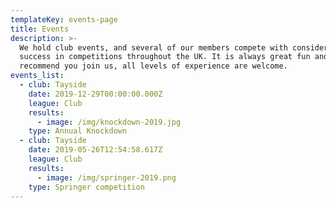 ```yaml
---
templateKey: events-page
title: Events
description: >-
  We hold club events, and several of our members compete with considerable
  success in competitions throughout the UK. It is always great fun and we
  recommend you join us, all levels of experience are welcome.
events_list:
  - club: Tayside
    date: 2019-12-29T00:00:00.000Z
    league: Club
    results:
      - image: /img/knockdown-2019.jpg
    type: Annual Knockdown
  - club: Tayside
    date: 2019-05-26T12:54:58.617Z
    league: Club
    results:
      - image: /img/springer-2019.png
    type: Springer competition
---
```


